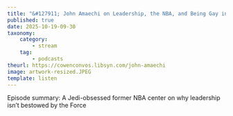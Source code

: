 ```yaml
---
title: "&#127911; John Amaechi on Leadership, the NBA, and Being Gay in Professional Sports"
published: true
date: 2025-10-19-09-30
taxonomy:
    category:
        - stream
    tag:
        - podcasts
theurl: https://cowenconvos.libsyn.com/john-amaechi
image: artwork-resized.JPEG
template: listen
---
```


Episode summary: A Jedi-obsessed former NBA center on why leadership isn&rsquo;t bestowed by the Force
